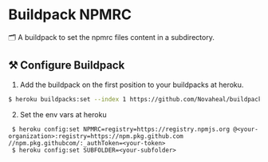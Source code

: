 # Buildpack NPMRC

🗂️ A buildpack to set the npmrc files content in a subdirectory.

## ⚒️ Configure Buildpack

1. Add the buildpack on the first position to your buildpacks at heroku.

```bash
$ heroku buildpacks:set --index 1 https://github.com/Novaheal/buildpack-npmrc.git
```

2. Set the env vars at heroku

```
 $ heroku config:set NPMRC=registry=https://registry.npmjs.org @<your-organization>:registry=https://npm.pkg.github.com //npm.pkg.githubcom/:_authToken=<your-token>
 $ heroku config:set SUBFOLDER=<your-subfolder>
```
